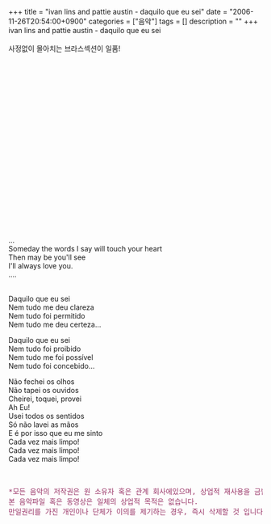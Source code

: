 +++
title = "ivan lins and pattie austin - daquilo que eu sei"
date = "2006-11-26T20:54:00+0900"
categories = ["음악"]
tags = []
description = ""
+++
<span class="copyright_entry" style="display:block;" title="ivan lins and pattie austin - daquilo que eu sei@@**@@http://shed.egloos.com/1459367"></span>ivan lins and pattie austin - daquilo que eu sei
<br>
<br>사정없이 몰아치는 브라스섹션이 일품!
<br>
<br>
<object height="344" width="425"><param name="movie" value="http://www.youtube.com/v/b233uf5FqFQ&amp;hl=ko_KR&amp;fs=1&amp;"><embed src="http://www.youtube.com/v/b233uf5FqFQ&amp;hl=ko_KR&amp;fs=1&amp;" type="application/x-shockwave-flash" allowscriptaccess="always" allowfullscreen="true" height="344" width="425"></object>
<br>...
<br>Someday the words I say will touch your heart
<br>Then may be you'll see
<br>I'll always love you.
<br>....
<br>
<br>
<p>Daquilo que eu sei<br> Nem tudo me deu clareza<br> Nem tudo foi permitido<br> Nem tudo me deu certeza...</p>
<p>Daquilo que eu sei<br> Nem tudo foi proibido<br> Nem tudo me foi possível<br> Nem tudo foi concebido...</p>
<p>Não fechei os olhos<br> Não tapei os ouvidos<br> Cheirei, toquei, provei<br> Ah Eu!<br> Usei todos os sentidos<br> Só não lavei as mãos<br> E é por isso que eu me sinto<br> Cada vez mais limpo!<br> Cada vez mais limpo!<br> Cada vez mais limpo!</p>
<br>
<pre><span style="color: rgb(153, 51, 102);">*모든 음악의 저작권은 원 소유자 혹은 관계 회사에있으며, 상업적 재사용을 금합니다. <br>본 음악파일 혹은 동영상은 일체의 상업적 목적은 없습니다. <br>만일권리를 가진 개인이나 단체가 이의를 제기하는 경우, 즉시 삭제할 것 입니다*</span></pre> 
<!--
       <rdf:RDF xmlns:rdf="http://www.w3.org/1999/02/22-rdf-syntax-ns#"
		    xmlns:dc="http://purl.org/dc/elements/1.1/"
		    xmlns:trackback="http://madskills.com/public/xml/rss/module/trackback/">
       <rdf:Description
	        rdf:about="http://shed.egloos.com/1459367"
	        dc:identifier="http://shed.egloos.com/1459367"
	        dc:title="ivan lins and pattie austin - daquilo que eu sei"
	        trackback:ping="http://shed.egloos.com/tb/1459367"/>
       </rdf:RDF>
       -->

<ul></ul>